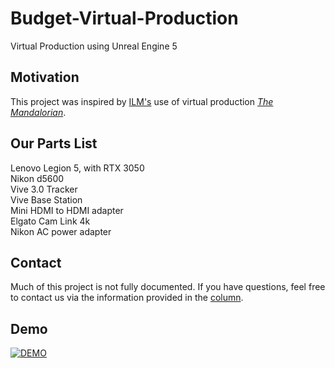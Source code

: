 # Budget-Virtual-Production

Virtual Production using Unreal Engine 5

## Motivation

This project was inspired by <a href="https://www.ilm.com/">ILM's</a> use of virtual production <a href="https://www.youtube.com/watch?v=gUnxzVOs3rk"><i>The Mandalorian</i></a>. 

## Our Parts List

Lenovo Legion 5, with RTX 3050<br />
Nikon d5600<br />
Vive 3.0 Tracker<br />
Vive Base Station<br />
Mini HDMI to HDMI adapter<br />
Elgato Cam Link 4k<br />
Nikon AC power adapter<br />

## Contact

Much of this project is not fully documented. If you have questions, feel free to contact us via the information provided in the <a href="https://ejournals.bc.edu/index.php/ital/article/view/16315">column</a>.

## Demo

[![DEMO](http://img.youtube.com/vi/EvbBT_UzHdE/0.jpg)](https://www.youtube.com/watch?v=EvbBT_UzHdE "Virtual Production Demo")

